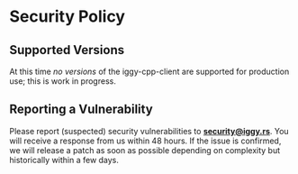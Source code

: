 # Security Policy

## Supported Versions

At this time *no versions* of the iggy-cpp-client are supported for production use; this is work in progress.

## Reporting a Vulnerability

Please report (suspected) security vulnerabilities to
**[security@iggy.rs](mailto:security@iggy.rs)**. You will receive a response from
us within 48 hours. If the issue is confirmed, we will release a patch as soon
as possible depending on complexity but historically within a few days.